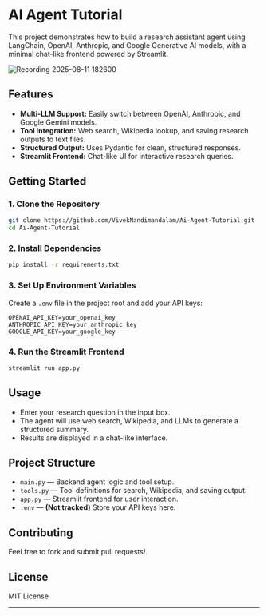 # AI Agent Tutorial

This project demonstrates how to build a research assistant agent using LangChain, OpenAI, Anthropic, and Google Generative AI models, with a minimal chat-like frontend powered by Streamlit.






![Recording 2025-08-11 182600](https://github.com/user-attachments/assets/6bbc5d1c-1866-4b8c-8fa1-c3ba8b2844d9)






## Features

- **Multi-LLM Support:** Easily switch between OpenAI, Anthropic, and Google Gemini models.
- **Tool Integration:** Web search, Wikipedia lookup, and saving research outputs to text files.
- **Structured Output:** Uses Pydantic for clean, structured responses.
- **Streamlit Frontend:** Chat-like UI for interactive research queries.

## Getting Started

### 1. Clone the Repository

```bash
git clone https://github.com/VivekNandimandalam/Ai-Agent-Tutorial.git
cd Ai-Agent-Tutorial
```

### 2. Install Dependencies

```bash
pip install -r requirements.txt
```

### 3. Set Up Environment Variables

Create a `.env` file in the project root and add your API keys:

```
OPENAI_API_KEY=your_openai_key
ANTHROPIC_API_KEY=your_anthropic_key
GOOGLE_API_KEY=your_google_key
```


### 4. Run the Streamlit Frontend

```bash
streamlit run app.py
```

## Usage

- Enter your research question in the input box.
- The agent will use web search, Wikipedia, and LLMs to generate a structured summary.
- Results are displayed in a chat-like interface.

## Project Structure

- `main.py` — Backend agent logic and tool setup.
- `tools.py` — Tool definitions for search, Wikipedia, and saving output.
- `app.py` — Streamlit frontend for user interaction.
- `.env` — **(Not tracked)** Store your API keys here.

## Contributing

Feel free to fork and submit pull requests!

## License

MIT License

---
